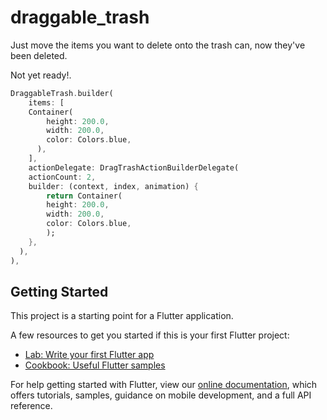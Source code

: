 # draggable_trash

Just move the items you want to delete onto the trash can, now they've been deleted.



Not yet ready!.


```dart
DraggableTrash.builder(
    items: [
    Container(
        height: 200.0,
        width: 200.0,
        color: Colors.blue,
      ),
    ],
    actionDelegate: DragTrashActionBuilderDelegate(
    actionCount: 2,
    builder: (context, index, animation) {
        return Container(
        height: 200.0,
        width: 200.0,
        color: Colors.blue,
        );
    },
  ),
),
```

## Getting Started

This project is a starting point for a Flutter application.

A few resources to get you started if this is your first Flutter project:

- [Lab: Write your first Flutter app](https://flutter.dev/docs/get-started/codelab)
- [Cookbook: Useful Flutter samples](https://flutter.dev/docs/cookbook)

For help getting started with Flutter, view our
[online documentation](https://flutter.dev/docs), which offers tutorials,
samples, guidance on mobile development, and a full API reference.
